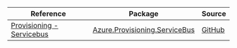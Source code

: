 | Reference | Package | Source |
|---|---|---|
|[Provisioning - Servicebus](provisioning.servicebus-readme.md)|[Azure.Provisioning.ServiceBus](https://www.nuget.org/packages/Azure.Provisioning.ServiceBus)|[GitHub](https://github.com/Azure/azure-sdk-for-net/blob/main/sdk/provisioning/Azure.Provisioning.ServiceBus)|
